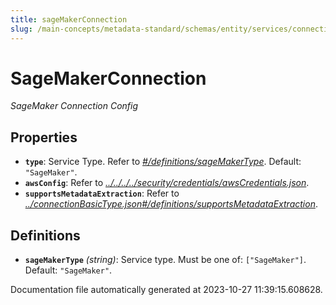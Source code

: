 ```yaml
---
title: sageMakerConnection
slug: /main-concepts/metadata-standard/schemas/entity/services/connections/mlmodel/sagemakerconnection
---
```


# SageMakerConnection

*SageMaker Connection Config*

## Properties

- **`type`**: Service Type. Refer to *[#/definitions/sageMakerType](#definitions/sageMakerType)*. Default: `"SageMaker"`.
- **`awsConfig`**: Refer to *[../../../../security/credentials/awsCredentials.json](#/../../../security/credentials/awsCredentials.json)*.
- **`supportsMetadataExtraction`**: Refer to *[../connectionBasicType.json#/definitions/supportsMetadataExtraction](#/connectionBasicType.json#/definitions/supportsMetadataExtraction)*.
## Definitions

- <a id="definitions/sageMakerType"></a>**`sageMakerType`** *(string)*: Service type. Must be one of: `["SageMaker"]`. Default: `"SageMaker"`.


Documentation file automatically generated at 2023-10-27 11:39:15.608628.
